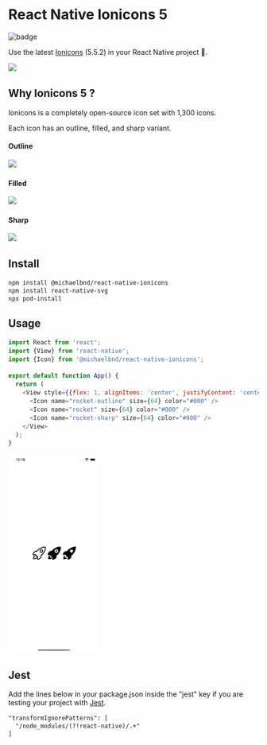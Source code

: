 # React Native Ionicons 5
![badge](https://github.com/michaelbnd/react-native-ionicons-5/workflows/Icons%20Render/badge.svg)

Use the latest [Ionicons](https://ionicons.com) (5.5.2) in your React Native project :tada:.

<img src="Screenshots/icons.gif" height=400>

## Why Ionicons 5 ?
Ionicons is a completely open-source icon set with 1,300 icons.


Each icon has an outline, filled, and sharp variant.

#### Outline

<img width="100" src="https://unpkg.com/ionicons@5.5.2/dist/svg/glasses-outline.svg">

#### Filled

<img width="100" src="https://unpkg.com/ionicons@5.5.2/dist/svg/glasses.svg">

#### Sharp

<img width="100" src="https://unpkg.com/ionicons@5.5.2/dist/svg/glasses-sharp.svg">


## Install
```
npm install @michaelbnd/react-native-ionicons
npm install react-native-svg
npx pod-install
```

## Usage
```javascript
import React from 'react';
import {View} from 'react-native';
import {Icon} from '@michaelbnd/react-native-ionicons';

export default function App() {
  return (
    <View style={{flex: 1, alignItems: 'center', justifyContent: 'center', flexDirection: 'row'}}>
      <Icon name="rocket-outline" size={64} color="#000" />
      <Icon name="rocket" size={64} color="#000" />
      <Icon name="rocket-sharp" size={64} color="#000" />
    </View>
  );
}
```

<img src="Screenshots/rockets.png" height=400>


## Jest
Add the lines below in your package.json inside the "jest" key if you are testing your project with [Jest](https://jestjs.io).


```
"transformIgnorePatterns": [
  "/node_modules/(?!react-native)/.+"
]
```
